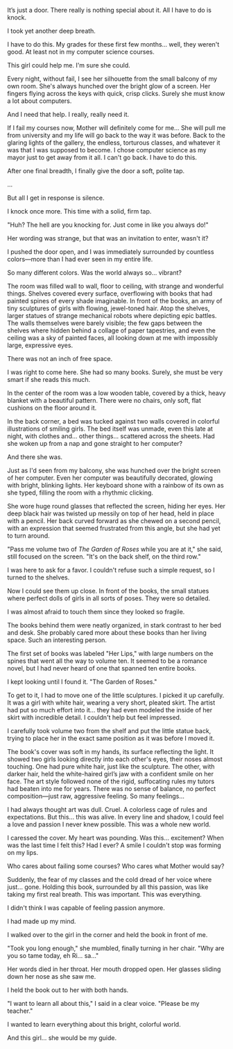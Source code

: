 
It’s just a door. There really is nothing special about it. All I have to do is knock.

I took yet another deep breath.

I have to do this. My grades for these first few months... well, they weren't good. At least not in my computer science courses. 

This girl could help me. I'm sure she could.

Every night, without fail, I see her silhouette from the small balcony of my own room. She's always hunched over the bright glow of a screen. Her fingers flying across the keys with quick, crisp clicks. Surely she must know a lot about computers.

And I need that help. I really, really need it.

If I fail my courses now, Mother will definitely come for me... She will pull me from university and my life will go back to the way it was before. Back to the glaring lights of the gallery, the endless, torturous classes, and whatever it was that I was supposed to become. I chose computer science as my mayor just to get away from it all. I can't go back. I have to do this.

After one final breadth, I finally give the door a soft, polite tap.

...

But all I get in response is silence.

I knock once more. This time with a solid, firm tap.

"Huh? The hell are you knocking for. Just come in like you always do!"

Her wording was strange, but that was an invitation to enter, wasn't it?

I pushed the door open, and I was immediately surrounded by countless colors—more than I had ever seen in my entire life.

So many different colors. Was the world always so... vibrant?

The room was filled wall to wall, floor to ceiling, with strange and wonderful things. Shelves covered every surface, overflowing with books that had painted spines of every shade imaginable. In front of the books, an army of tiny sculptures of girls with flowing, jewel-toned hair. Atop the shelves, larger statues of strange mechanical robots where depicting epic battles. The walls themselves were barely visible; the few gaps between the shelves where hidden behind a collage of paper tapestries, and even the ceiling was a sky of painted faces, all looking down at me with impossibly large, expressive eyes.

There was not an inch of free space.

I was right to come here. She had so many books. Surely, she must be very smart if she reads this much.

In the center of the room was a low wooden table, covered by a thick, heavy blanket with a beautiful pattern. There were no chairs, only soft, flat cushions on the floor around it.

In the back corner, a bed was tucked against two walls covered in colorful illustrations of smiling girls. The bed itself was unmade, even this late at night, with clothes and... other things... scattered across the sheets. Had she woken up from a nap and gone straight to her computer?

And there she was.

Just as I'd seen from my balcony, she was hunched over the bright screen of her computer. Even her computer was beautifully decorated, glowing with bright, blinking lights. Her keyboard shone with a rainbow of its own as she typed, filling the room with a rhythmic clicking.

She wore huge round glasses that reflected the screen, hiding her eyes. Her deep black hair was twisted up messily on top of her head, held in place with a pencil. Her back curved forward as she chewed on a second pencil, with an expression that seemed frustrated from this angle, but she had yet to turn around.

"Pass me volume two of *The Garden of Roses* while you are at it," she said, still focused on the screen. "It's on the back shelf, on the third row."

I was here to ask for a favor. I couldn't refuse such a simple request, so I turned to the shelves.

Now I could see them up close. In front of the books, the small statues where perfect dolls of girls in all sorts of poses. They were so detailed.

I was almost afraid to touch them since they looked so fragile.

The books behind them were neatly organized, in stark contrast to her bed and desk. She probably cared more about these books than her living space. Such an interesting person.

The first set of books was labeled "Her Lips," with large numbers on the spines that went all the way to volume ten. It seemed to be a romance novel, but I had never heard of one that spanned ten entire books.

I kept looking until I found it. "The Garden of Roses."

To get to it, I had to move one of the little sculptures. I picked it up carefully. It was a girl with white hair, wearing a very short, pleated skirt. The artist had put so much effort into it… they had even modeled the inside of her skirt with incredible detail. I couldn't help but feel impressed.

I carefully took volume two from the shelf and put the little statue back, trying to place her in the exact same position as it was before I moved it.

The book's cover was soft in my hands, its surface reflecting the light. It showed two girls looking directly into each other's eyes, their noses almost touching. One had pure white hair, just like the sculpture. The other, with darker hair, held the white-haired girl’s jaw with a confident smile on her face. The art style followed none of the rigid, suffocating rules my tutors had beaten into me for years. There was no sense of balance, no perfect composition—just raw, aggressive feeling. So many feelings...

I had always thought art was dull. Cruel. A colorless cage of rules and expectations. But this... this was alive. In every line and shadow, I could feel a love and passion I never knew possible. This was a whole new world.

I caressed the cover. My heart was pounding. Was this… excitement? When was the last time I felt this? Had I ever? A smile I couldn't stop was forming on my lips.

Who cares about failing some courses? Who cares what Mother would say?

Suddenly, the fear of my classes and the cold dread of her voice where just… gone. Holding this book, surrounded by all this passion, was like taking my first real breath. This was important. This was everything.

I didn't think I was capable of feeling passion anymore.

I had made up my mind.

I walked over to the girl in the corner and held the book in front of me.

"Took you long enough," she mumbled, finally turning in her chair. "Why are you so tame today, eh Ri… sa…"

Her words died in her throat. Her mouth dropped open. Her glasses sliding down her nose as she saw me.

I held the book out to her with both hands.

"I want to learn all about this," I said in a clear voice. "Please be my teacher."

I wanted to learn everything about this bright, colorful world.

And this girl… she would be my guide.
